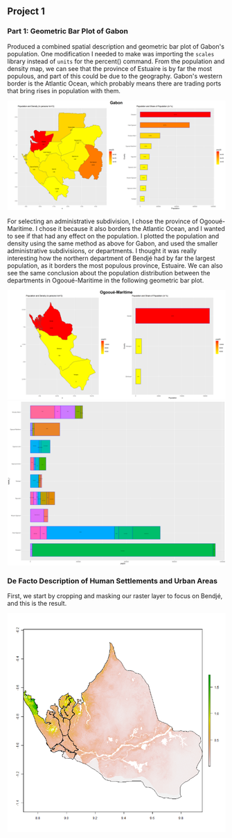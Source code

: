 ## Project 1

### Part 1: Geometric Bar Plot of Gabon

Produced a combined spatial description and geometric bar plot of Gabon's population. One modification I needed to make was importing the `scales` library instead of `units` for the percent() command. From the population and density map, we can see that the province of Estuaire is by far the most populous, and part of this could be due to the geography. Gabon's western border is the Atlantic Ocean, which probably means there are trading ports that bring rises in population with them. 

![](gabon.png)

For selecting an administrative subdivision, I chose the province of Ogooué-Maritime. I chose it because it also borders the Atlantic Ocean, and I wanted to see if that had any effect on the population. I plotted the population and density using the same method as above for Gabon, and used the smaller administrative subdivisions, or departments. I thought it was really interesting how the northern department of Bendjé had by far the largest population, as it borders the most populous province, Estuaire. We can also see the same conclusion about the population distribution between the departments in Ogooué-Maritime in the following geometric bar plot. 

![](ogoouemaritime.png)
![](gab_adm2_bp.png)

### De Facto Description of Human Settlements and Urban Areas

First, we start by cropping and masking our raster layer to focus on Bendjé, and this is the result. 

![](bendje.png)

